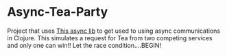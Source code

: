 # Async-Tea-Party
Project that uses [This async lib](https://github.com/clojure/core.async) to get used to using async communications in Clojure. This simulates a request for Tea from two competing services and only one can win!! Let the race condition....BEGIN!
